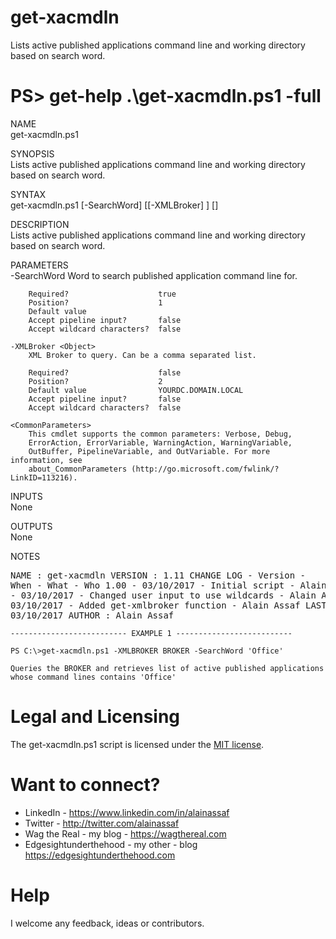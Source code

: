 # get-xacmdln
Lists active published applications command line and working directory based on search word.

# PS> get-help .\get-xacmdln.ps1 -full

NAME<br>
    get-xacmdln.ps1
    
SYNOPSIS<br>
    Lists active published applications command line and working directory based on search word.
    
SYNTAX<br>
    get-xacmdln.ps1 [-SearchWord] <Object> [[-XMLBroker] <Object>] [<CommonParameters>]
    
    
DESCRIPTION<br>
    Lists active published applications command line and working directory based on search word.

PARAMETERS<br>
    -SearchWord <Object>
        Word to search published application command line for.
		
        Required?                    true
        Position?                    1
        Default value                
        Accept pipeline input?       false
        Accept wildcard characters?  false
        
    -XMLBroker <Object>
        XML Broker to query. Can be a comma separated list.
        
        Required?                    false
        Position?                    2
        Default value                YOURDC.DOMAIN.LOCAL
        Accept pipeline input?       false
        Accept wildcard characters?  false
        
    <CommonParameters>
        This cmdlet supports the common parameters: Verbose, Debug,
        ErrorAction, ErrorVariable, WarningAction, WarningVariable,
        OutBuffer, PipelineVariable, and OutVariable. For more information, see 
        about_CommonParameters (http://go.microsoft.com/fwlink/?LinkID=113216).
    
INPUTS<br>
    None
    
OUTPUTS<br>
    None
    
NOTES
        <pre>NAME        :  get-xacmdln
        VERSION     :  1.11
        CHANGE LOG - Version - When - What - Who
        1.00 - 03/10/2017 - Initial script - Alain Assaf
        1.01 - 03/10/2017 - Changed user input to use wildcards - Alain Assaf
        1.11 - 03/10/2017 - Added get-xmlbroker function - Alain Assaf
        LAST UPDATED:  03/10/2017
	AUTHOR      :  Alain Assaf</pre>
    
    -------------------------- EXAMPLE 1 --------------------------
    
    PS C:\>get-xacmdln.ps1 -XMLBROKER BROKER -SearchWord 'Office'
    
    Queries the BROKER and retrieves list of active published applications whose command lines contains 'Office'
    
# Legal and Licensing
The get-xacmdln.ps1 script is licensed under the [MIT license][].

[MIT license]: LICENSE

# Want to connect?
* LinkedIn - https://www.linkedin.com/in/alainassaf
* Twitter - http://twitter.com/alainassaf
* Wag the Real - my blog - https://wagthereal.com
* Edgesightunderthehood - my other - blog https://edgesightunderthehood.com

# Help
I welcome any feedback, ideas or contributors.
